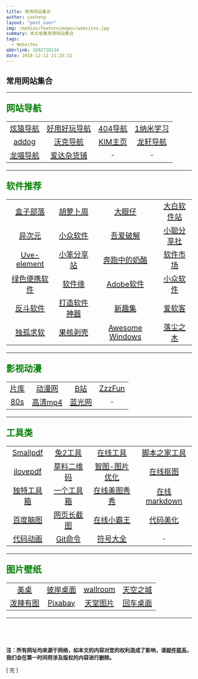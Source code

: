 ```yaml
---
title: 常用网站集合
author: yasheng
layout: "post_user"
img: /medias/featureimages/websites.jpg
summary: 本文收集常用网站集合
tags:
  - Websites
abbrlink: 1692728134
date: 2018-12-12 21:25:32
---
```


## 常用网站集合
---
### <font color=green size=5>网站导航</font>
<table align="center" border="0" style="color:green;font-size:20px;table-layout: fixed;text-align: center">
    <tr style="text-align: center">
        <td ><a href= "https://xydh.fun/">炫猿导航</a></td>
        <td ><a href= "http://www.haoyonghaowan.com/">好用好玩导航</a></td>
        <td ><a href= "https://www.no404.icu/">404导航</a></td>
        <td ><a href= "http://1nami.com/">1纳米学习</a></td>
    </tr>
    <tr style="text-align: center">
        <td ><a href= "https://www.addog.vip/#hot7">addog</a></td>
        <td ><a href= "http://www.waysto.work/">沃克导航</a></td>
        <td ><a href= "https://kim.plopco.com/">KIM主页</a></td>
        <td ><a href= "http://ilxdh.com/">龙轩导航</a></td>
    </tr>
    <tr style="text-align: center">
        <td ><a href= "https://ailongmiao.com/">龙喵导航</a></td>
        <td ><a href= "https://adzhp.cn/">爱达杂货铺</a></td>
        <td >-</td>
        <td >-</td>
    </tr>
</table>

---

### <font color=green size=5>软件推荐</font>

<table align="center" border="0" style="color:green;font-size:20px;table-layout: fixed;text-align: center">
    <tr style="text-align: center">
        <td ><a href= "https://www.hezibuluo.com/">盒子部落</a></td>
        <td ><a href= "http://www.carrotchou.blog/">胡萝卜周</a></td>
        <td ><a href= "http://www.dayanzai.me/">大眼仔</a></td>
        <td ><a href= "https://win.o--o.win//">大白软件站</a></td>
    </tr>
    <tr style="text-align: center">
        <td ><a href= "https://www.iplaysoft.com/">异次元</a></td>
        <td ><a href= "https://love.appinn.com/">小众软件</a></td>
        <td ><a href= "https://www.52pojie.cn/">吾爱破解</a></td>
        <td ><a href= "http://xcfxs.cn/">小聪分享社</a></td>
    </tr>
    <tr style="text-align: center">
        <td ><a href= "http://a-1.vip/exe/">Uve-element</a></td>
        <td ><a href= "https://zhouxiaoben.info/">小笨分享站</a></td>
        <td ><a href= "https://www.runningcheese.com/">奔跑中的奶酪</a></td>
        <td ><a href= "https://www.softonic.cn/">软件市场</a></td>
    </tr>
    <tr style="text-align: center">
        <td ><a href= "https://www.portablesoft.org/">绿色便携软件</a></td>
        <td ><a href= "https://www.appcgn.com/">软件缘</a></td>
        <td ><a href= "http://adobe.v404.cn/adobe/">Adobe软件</a></td>
        <td ><a href= "https://www.appinn.com/">小众软件</a></td>
    </tr>
    <tr style="text-align: center">
        <td ><a href= "http://www.apprcn.com/">反斗软件</a></td>
        <td ><a href= "https://www.zj1123581321.com/2020-04-06/230/#218_backiee_8211">打造软件神器</a></td>
        <td ><a href= "https://xinquji.com/">新趣集</a></td>
        <td ><a href= "http://www.iruanke.com/">爱软客</a></td>
    </tr>
    <tr style="text-align: center">
        <td ><a href= "http://www.dugubest.com/">独孤求软</a></td>
        <td ><a href= "https://www.ghpym.com/">果核剥壳</a></td>
        <td ><a href= "https://amazing-apps.gitbook.io/windows-apps-that-amaze-us/zh-cn">Awesome Windows</a></td>
        <td ><a href= "https://www.luochenzhimu.com/">落尘之木</a></td>
    </tr>
</table>

---

### <font color=green size=5>影视动漫</font>

<table align="center" border="0" style="color:green;font-size:20px;table-layout: fixed;text-align: center">
    <tr style="text-align: center">
        <td ><a href= "https://www.pianku.tv/">片库</a></td>
        <td ><a href= "http://www.dongmanw.com/">动漫网</a></td>
        <td ><a href= "https://www.bilibili.com/">B站</a></td>
        <td ><a href= "http://www.zzzfun.com/">ZzzFun</a></td>
    </tr>
    <tr style="text-align: center">
        <td ><a href= "https://www.80s.tw/">80s</a></td>
        <td ><a href= "http://www.mp4ba.cc/?no404.icu">高清mp4</a></td>
        <td ><a href= "http://www.languang.co/">蓝光网</a></td>
        <td >-</td>
    </tr>
</table>

---

### <font color=green size=5>工具类</font>

<table align="center" border="0" style="color:green;font-size:20px;table-layout: fixed;text-align: center">
    <tr style="text-align: center">
        <td ><a href= "https://smallpdf.com/">Smallpdf</a></td>
        <td ><a href= "https://www.tool2.cn/">兔2工具</a></td>
        <td ><a href= "https://tool.lu/">在线工具</a></td>
        <td ><a href= "http://tools.jb51.net/">脚本之家工具</a></td>
    </tr>
    <tr style="text-align: center">
        <td ><a href= "https://www.ilovepdf.com/zh-cn">ilovepdf</a></td>
        <td ><a href= "https://cli.im/">草料二维码</a></td>
        <td ><a href= "https://zhitu.isux.us/">智图-图片优化</a></td>
        <td ><a href= "https://www.remove.bg/zh">在线抠图</a></td>
    </tr>
    <tr style="text-align: center">
        <td ><a href= "https://www.dute.org/">独特工具箱</a></td>
        <td ><a href= "http://www.atoolbox.net/">一个工具箱</a></td>
        <td ><a href= "https://xiuxiu.web.meitu.com/main.html">在线美图秀秀</a></td>
        <td ><a href= "https://maxiang.io/">在线markdown</a></td>
    </tr>
    <tr style="text-align: center">
        <td ><a href= "https://naotu.baidu.com/">百度脑图</a></td>
        <td ><a href= "https://zh.pickfrom.net/">网页长截图</a></td>
        <td ><a href= "https://www.yikm.net/">在线小霸王</a></td>
        <td ><a href= "https://codeimg.io/">代码美化</a></td>
    </tr>
    <tr style="text-align: center">
        <td ><a href= "https://glorious.codes/demo">代码动画</a></td>
        <td ><a href= "https://shfshanyue.github.io/cheat-sheets/git">Git命令</a></td>
        <td ><a href= "https://www.fuhaoku.net/">符号大全</a></td>
        <td >-</td>
    </tr>
</table>

---

### <font color=green size=5>图片壁纸</font>

<table align="center" border="0" style="color:green;font-size:20px;table-layout: fixed;text-align: center">
    <tr style="text-align: center">
        <td ><a href= "http://www.win4000.com/">美桌</a></td>
        <td ><a href= "http://www.netbian.com/">彼岸桌面</a></td>
        <td ><a href= "https://wallroom.io/">wallroom</a></td>
        <td ><a href= "https://www.skypixel.com/">天空之城</a></td>
    </tr>
    <tr style="text-align: center">
        <td ><a href= "http://www.polayoutu.com/collections">泼辣有图</a></td>
        <td ><a href= "https://pixabay.com/">Pixabay</a></td>
        <td ><a href= "https://www.ivsky.com/">天堂图片</a></td>
        <td ><a href= "https://www.enterdesk.com/">回车桌面</a></td>
    </tr>
</table>

---

​            

​                

**注：所有网址均来源于网络，如本文的内容对您的权利造成了影响，请<a href="mailto:1058349718@qq.com">邮件联系</a>，我们会在第一时间将涉及版权的内容进行删除。**        



[  完  ]
